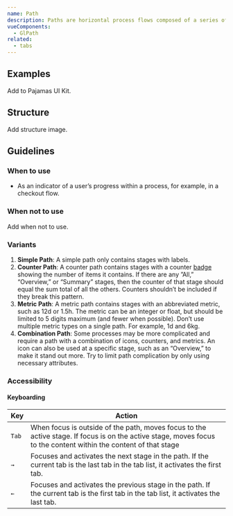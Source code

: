 ```yaml
---
name: Path
description: Paths are horizontal process flows composed of a series of stages.
vueComponents:
  - GlPath
related:
  - tabs
---
```


## Examples

<gl-example-display class="app-styles gl-mb-5"  example-name="path-basic"></gl-example-display>

<gl-example-display class="app-styles gl-mb-5"  example-name="path-with-metric"></gl-example-display>

<gl-example-display class="app-styles gl-mb-5"  example-name="path-full"></gl-example-display>

<admonition type="todo">Add to Pajamas UI Kit.</admonition>

## Structure

<admonition type="todo">Add structure image.</admonition>

## Guidelines

### When to use

- As an indicator of a user’s progress within a process, for example, in a checkout flow.

### When not to use

<admonition type="todo">Add when not to use.</admonition>

### Variants

1. **Simple Path**: A simple path only contains stages with labels.
1. **Counter Path**: A counter path contains stages with a counter [badge](/components/badge) showing the number of items it contains. If there are any ”All,” “Overview,” or “Summary” stages, then the counter of that stage should equal the sum total of all the others. Counters shouldn’t be included if they break this pattern.
1. **Metric Path**: A metric path contains stages with an abbreviated metric, such as 12d or 1.5h. The metric can be an integer or float, but should be limited to 5 digits maximum (and fewer when possible). Don’t use multiple metric types on a single path. For example, 1d and 6kg. 
1. **Combination Path**: Some processes may be more complicated and require a path with a combination of icons, counters, and metrics. An icon can also be used at a specific stage, such as an “Overview,” to make it stand out more. Try to limit path complication by only using necessary attributes.

### Accessibility

#### Keyboarding

| Key | Action |
|-----|--------|
| `Tab`  | When focus is outside of the path, moves focus to the active stage. If focus is on the active stage, moves focus to the content within the content of that stage |
| `→`    | Focuses and activates the next stage in the path. If the current tab is the last tab in the tab list, it activates the first tab. |
| `←`    | Focuses and activates the previous stage in the path. If the current tab is the first tab in the tab list, it activates the last tab. |
